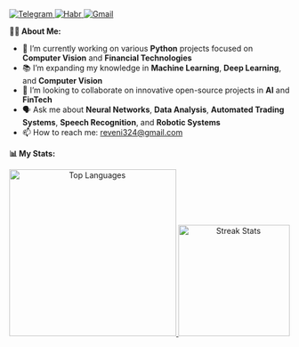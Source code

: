 <div>
  <a href="https://t.me/SvKening">
    <img src="https://img.shields.io/badge/-Telegram-blue?style=flat-square&logo=telegram&logoColor=white" alt="Telegram">
  </a>
  <a href="https://habr.com/ru/users/Solrikk">
    <img src="https://img.shields.io/badge/-Habr-black?style=flat-square&logo=habr&logoColor=white" alt="Habr">
  </a>
  <a href="mailto:reveni324@gmail.com">
    <img src="https://img.shields.io/badge/-Gmail-red?style=flat-square&logo=Gmail&logoColor=white" alt="Gmail">
  </a>
</div>

**👨‍💻 About Me:**

- 🚀 I’m currently working on various **Python** projects focused on **Computer Vision** and **Financial Technologies**
- 📚 I’m expanding my knowledge in **Machine Learning**, **Deep Learning**, and **Computer Vision**
- 🤝 I’m looking to collaborate on innovative open-source projects in **AI** and **FinTech**
- 🗣️ Ask me about **Neural Networks**, **Data Analysis**, **Automated Trading Systems**, **Speech Recognition**, and **Robotic Systems**
- 📫 How to reach me: [reveni324@gmail.com](mailto:reveni324@gmail.com)

**📊 My Stats:**

<div align="center">
  <a href="https://github-readme-stats.vercel.app/api/top-langs/?username=Solrikk&layout=donut">
    <img height="300px" src="https://github-readme-stats.vercel.app/api/top-langs/?username=Solrikk&layout=donut" alt="Top Languages">
  </a>
  <a href="https://github-readme-streak-stats.herokuapp.com/?user=Solrikk">
    <img height="200px" src="https://github-readme-streak-stats.herokuapp.com/?user=Solrikk" alt="Streak Stats">
  </a>
</div>
